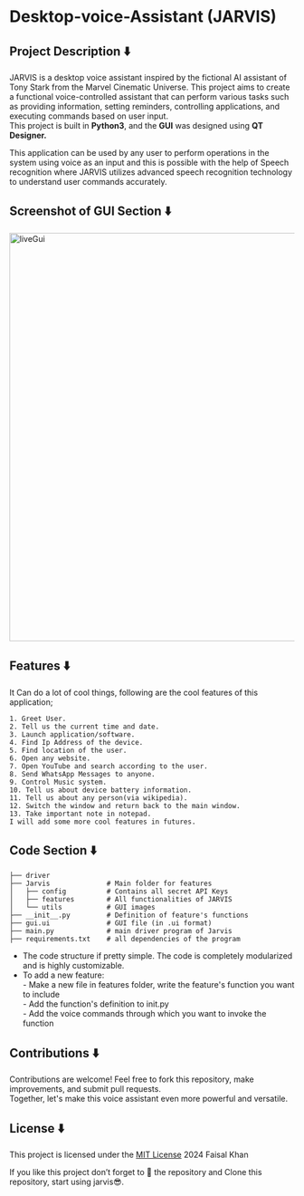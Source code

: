 # Desktop-voice-Assistant (JARVIS)

## Project Description ⬇️
<p>JARVIS is a desktop voice assistant inspired by the fictional AI assistant of Tony Stark from the Marvel Cinematic Universe.
This project aims to create a functional voice-controlled assistant that can perform various tasks such as providing information,
setting reminders, controlling applications, and executing commands based on user input.<br>
This project is built in <strong>Python3</strong>, and the <strong>GUI</strong> was designed using <strong>QT Designer.</strong></p>

<p>This application can be used by any user to perform operations in the system using voice as an input and this is possible with 
the help of Speech recognition where JARVIS utilizes advanced speech recognition technology to understand user commands accurately.</p>

## Screenshot of GUI Section ⬇️
<img width="721" alt="liveGui" src="https://github.com/Faisal-khann/Desktop-voice-Assistant/assets/119971851/23af3109-c61a-496d-aa67-26dd5df4f853">



## Features ⬇️
It Can do a lot of cool things, following are the cool features of this application;

    1. Greet User.
    2. Tell us the current time and date.
    3. Launch application/software.
    4. Find Ip Address of the device.
    5. Find location of the user.
    6. Open any website.
    7. Open YouTube and search according to the user.
    8. Send WhatsApp Messages to anyone.
    9. Control Music system.
    10. Tell us about device battery information.
    11. Tell us about any person(via wikipedia).
    12. Switch the window and return back to the main window.
    13. Take important note in notepad.
    I will add some more cool features in futures.

## Code Section ⬇️

    ├── driver
    ├── Jarvis              # Main folder for features 
    │   ├── config          # Contains all secret API Keys
    │   ├── features        # All functionalities of JARVIS 
    │   └── utils           # GUI images
    ├── __init__.py         # Definition of feature's functions
    ├── gui.ui              # GUI file (in .ui format)
    ├── main.py             # main driver program of Jarvis
    ├── requirements.txt    # all dependencies of the program

* The code structure if pretty simple. The code is completely modularized and is highly customizable.<br>
* To add a new feature:<br>
       - Make a new file in features folder, write the feature's function you want to include<br>
       - Add the function's definition to init.py<br>
       - Add the voice commands through which you want to invoke the function<br>

## Contributions ⬇️
<p>Contributions are welcome! Feel free to fork this repository, make improvements, and submit pull requests.<br>
    Together, let's make this voice assistant even more powerful and versatile.</p>

## License ⬇️
This project is licensed under the [MIT License](https://github.com/Faisal-khann/Desktop-voice-Assistant?tab=MIT-1-ov-file)
2024 Faisal Khan
<p>If you like this project don’t forget to 🌟 the repository and Clone this repository, start using jarvis😎.</p>


  
    

